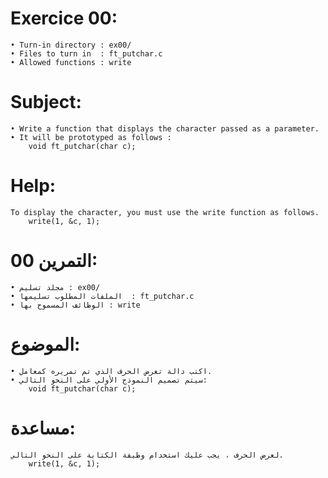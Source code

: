 # Exercice 00:
	• Turn-in directory : ex00/
	• Files to turn in  : ft_putchar.c
	• Allowed functions : write
# Subject:
	• Write a function that displays the character passed as a parameter.
	• It will be prototyped as follows :
		void ft_putchar(char c);
# Help:
	To display the character, you must use the write function as follows.
		write(1, &c, 1);

# التمرين 00:
	• مجلد تسليم : ex00/
	• الملفات المطلوب تسليمها  : ft_putchar.c
	• الوظائف المسموح بها : write
# الموضوع:
	• اكتب دالة تعرض الحرف الذي تم تمريره كمعامل.
	• سيتم تصميم النموذج الأولي على النحو التالي:
		void ft_putchar(char c);
# مساعدة:
	لعرض الحرف ، يجب عليك استخدام وظيفة الكتابة على النحو التالي.
		write(1, &c, 1);
